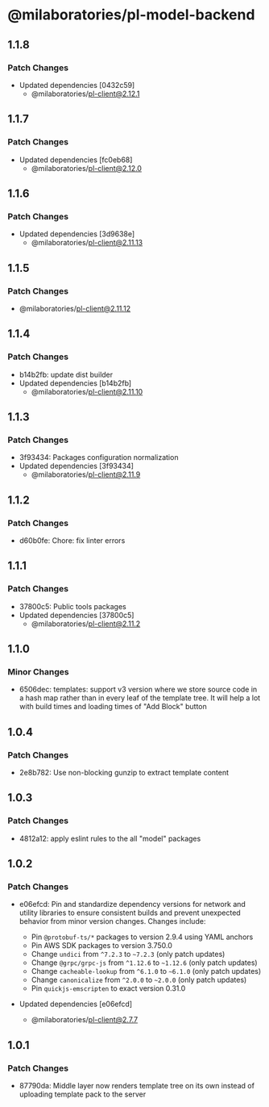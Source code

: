 # @milaboratories/pl-model-backend

## 1.1.8

### Patch Changes

- Updated dependencies [0432c59]
  - @milaboratories/pl-client@2.12.1

## 1.1.7

### Patch Changes

- Updated dependencies [fc0eb68]
  - @milaboratories/pl-client@2.12.0

## 1.1.6

### Patch Changes

- Updated dependencies [3d9638e]
  - @milaboratories/pl-client@2.11.13

## 1.1.5

### Patch Changes

- @milaboratories/pl-client@2.11.12

## 1.1.4

### Patch Changes

- b14b2fb: update dist builder
- Updated dependencies [b14b2fb]
  - @milaboratories/pl-client@2.11.10

## 1.1.3

### Patch Changes

- 3f93434: Packages configuration normalization
- Updated dependencies [3f93434]
  - @milaboratories/pl-client@2.11.9

## 1.1.2

### Patch Changes

- d60b0fe: Chore: fix linter errors

## 1.1.1

### Patch Changes

- 37800c5: Public tools packages
- Updated dependencies [37800c5]
  - @milaboratories/pl-client@2.11.2

## 1.1.0

### Minor Changes

- 6506dec: templates: support v3 version where we store source code in a hash map rather than in every leaf of the template tree. It will help a lot with build times and loading times of "Add Block" button

## 1.0.4

### Patch Changes

- 2e8b782: Use non-blocking gunzip to extract template content

## 1.0.3

### Patch Changes

- 4812a12: apply eslint rules to the all "model" packages

## 1.0.2

### Patch Changes

- e06efcd: Pin and standardize dependency versions for network and utility libraries to ensure consistent builds and prevent unexpected behavior from minor version changes. Changes include:

  - Pin `@protobuf-ts/*` packages to version 2.9.4 using YAML anchors
  - Pin AWS SDK packages to version 3.750.0
  - Change `undici` from `^7.2.3` to `~7.2.3` (only patch updates)
  - Change `@grpc/grpc-js` from `^1.12.6` to `~1.12.6` (only patch updates)
  - Change `cacheable-lookup` from `^6.1.0` to `~6.1.0` (only patch updates)
  - Change `canonicalize` from `^2.0.0` to `~2.0.0` (only patch updates)
  - Pin `quickjs-emscripten` to exact version 0.31.0

- Updated dependencies [e06efcd]
  - @milaboratories/pl-client@2.7.7

## 1.0.1

### Patch Changes

- 87790da: Middle layer now renders template tree on its own instead of uploading template pack to the server
